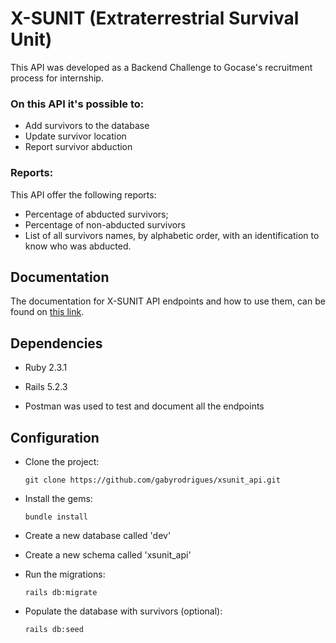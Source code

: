 # X-SUNIT (Extraterrestrial Survival Unit)

This API was developed as a Backend Challenge to Gocase's recruitment process for internship.

### On this API it's possible to:

* Add survivors to the database
* Update survivor location
* Report survivor abduction

### Reports:

This API offer the following reports:

- Percentage of abducted survivors;
- Percentage of non-abducted survivors
- List of all survivors names, by alphabetic order, with an identification to know who was abducted.


## Documentation

The documentation for X-SUNIT API endpoints and how to use them, can be found on [this link](https://documenter.getpostman.com/view/7402886/S1LtzoQB). 

## Dependencies

- Ruby 2.3.1

- Rails 5.2.3

- Postman was used to test and document all the endpoints

## Configuration

- Clone the project:
    ```
    git clone https://github.com/gabyrodrigues/xsunit_api.git
    ```

- Install the gems:
    ```
    bundle install
    ```

- Create a new database called 'dev'

- Create a new schema called 'xsunit_api'

- Run the migrations:
    ```
    rails db:migrate
    ```

- Populate the database with survivors (optional):
    ```
    rails db:seed
    ```
